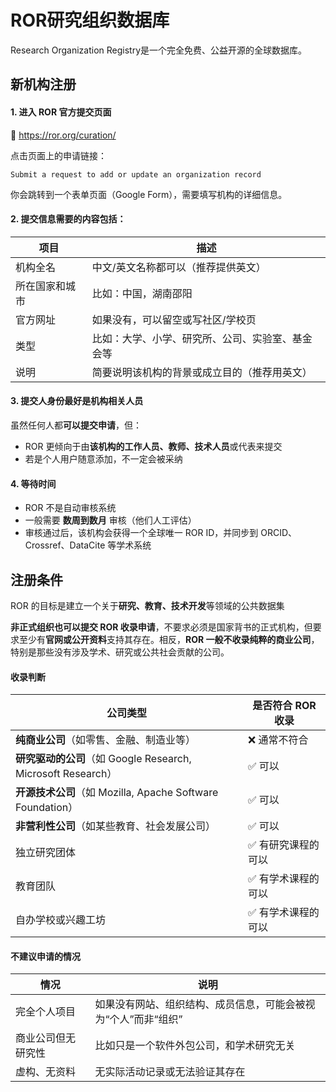 # ROR研究组织数据库



Research Organization Registry是一个完全免费、公益开源的全球数据库。

## 新机构注册

#### 1. 进入 ROR 官方提交页面

🔗 https://ror.org/curation/

点击页面上的申请链接：

```text
Submit a request to add or update an organization record
```

你会跳转到一个表单页面（Google Form），需要填写机构的详细信息。

#### 2. 提交信息需要的内容包括：

| 项目           | 描述                                             |
| -------------- | ------------------------------------------------ |
| 机构全名       | 中文/英文名称都可以（推荐提供英文）              |
| 所在国家和城市 | 比如：中国，湖南邵阳                             |
| 官方网址       | 如果没有，可以留空或写社区/学校页                |
| 类型           | 比如：大学、小学、研究所、公司、实验室、基金会等 |
| 说明           | 简要说明该机构的背景或成立目的（推荐用英文）     |

#### 3. 提交人身份最好是机构相关人员

虽然任何人都**可以提交申请**，但：

- ROR 更倾向于由**该机构的工作人员、教师、技术人员**或代表来提交
- 若是个人用户随意添加，不一定会被采纳

#### 4. 等待时间

- ROR 不是自动审核系统
- 一般需要 **数周到数月** 审核（他们人工评估）
- 审核通过后，该机构会获得一个全球唯一 ROR ID，并同步到 ORCID、Crossref、DataCite 等学术系统

## 注册条件

ROR 的目标是建立一个关于**研究、教育、技术开发**等领域的公共数据集

**非正式组织也可以提交 ROR 收录申请**，不要求必须是国家背书的正式机构，但要求至少有**官网或公开资料**支持其存在。相反，**ROR 一般不收录纯粹的商业公司**，特别是那些没有涉及学术、研究或公共社会贡献的公司。

#### 收录判断

| 公司类型                                                     | 是否符合 ROR 收录  |
| ------------------------------------------------------------ | ------------------ |
| **纯商业公司**（如零售、金融、制造业等）                     | ❌ 通常不符合       |
| **研究驱动的公司**（如 Google Research, Microsoft Research） | ✅ 可以             |
| **开源技术公司**（如 Mozilla, Apache Software Foundation）   | ✅ 可以             |
| **非营利性公司**（如某些教育、社会发展公司）                 | ✅ 可以             |
| 独立研究团体                                                 | ✅ 有研究课程的可以 |
| 教育团队                                                     | ✅ 有学术课程的可以 |
| 自办学校或兴趣工坊                                           | ✅ 有学术课程的可以 |

#### 不建议申请的情况

| 情况               | 说明                                                         |
| ------------------ | ------------------------------------------------------------ |
| 完全个人项目       | 如果没有网站、组织结构、成员信息，可能会被视为“个人”而非“组织” |
| 商业公司但无研究性 | 比如只是一个软件外包公司，和学术研究无关                     |
| 虚构、无资料       | 无实际活动记录或无法验证其存在                               |